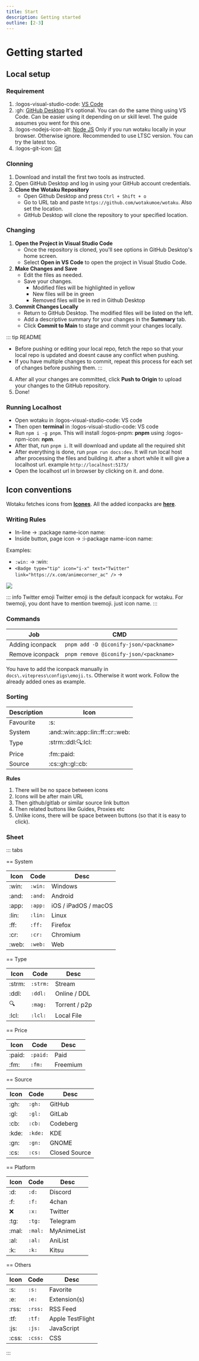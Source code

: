 ```yaml
---
title: Start
description: Getting started
outline: [2-3]
---
```


# Getting started

## Local setup

### Requirement
1. :logos-visual-studio-code: [VS Code](https://code.visualstudio.com/)
2. :gh: [GitHub Desktop](https://github.com/apps/desktop) <tooltip>It's optional. You can do the same thing using VS Code. Can be easier using it depending on ur skill level. The guide assumes you went for this one.</tooltip>
3. :logos-nodejs-icon-alt: [Node JS](https://nodejs.org/en) <tooltip>Only if you run wotaku locally in your browser. Otherwise ignore. Recommended to use LTSC version. You can try the latest too.</tooltip>
4. :logos-git-icon: [Git](https://git-scm.com/)

### Clonning

1. Download and install the first two tools as instructed.  
2. Open GitHub Desktop and log in using your GitHub account credentials.
3. **Clone the Wotaku Repository**  
   - Open Github Desktop and press `Ctrl + Shift + o`
   - Go to URL tab and paste `https://github.com/wotakumoe/wotaku`. Also set the location.
   - GitHub Desktop will clone the repository to your specified location.

### Changing

1. **Open the Project in Visual Studio Code**  
   - Once the repository is cloned, you'll see options in GitHub Desktop's home screen.  
   - Select **Open in VS Code** to open the project in Visual Studio Code.
2. **Make Changes and Save**  
   - Edit the files as needed.  
   - Save your changes.
     - Modified files will be highlighted in yellow
     - New files will be in green
     - Removed files will be in red in Github Desktop
3. **Commit Changes Locally**  
   - Return to GitHub Desktop. The modified files will be listed on the left.  
   - Add a descriptive summary for your changes in the **Summary** tab.  
   - Click **Commit to Main** to stage and commit your changes locally.  

::: tip README
- Before pushing or editing your local repo, fetch the repo so that your local repo is updated and doesnt cause any conflict when pushing.
- If you have multiple changes to commit, repeat this process for each set of changes before pushing them.
:::

4. After all your changes are committed, click **Push to Origin** to upload your changes to the GitHub repository.
5. Done!



### Running Localhost
- Open wotaku in :logos-visual-studio-code: VS code
- Then open **terminal** in :logos-visual-studio-code: VS code
- Run `npm i -g pnpm`. This will install :logos-pnpm: **pnpm** using :logos-npm-icon: **npm**.
- After that, run `pnpm i`. It will download and update all the required shit
- After everything is done, run `pnpm run docs:dev`. It will run local host after processing the files and building it. after a short while it will give a localhost url. example `http://localhost:5173/`
- Open the localhost url in browser by clicking on it. and done.


## Icon conventions
Wotaku fetches icons from [**Icones**](https://icones.js.org/). All the added iconpacks are [**here**](https://github.com/wotakumoe/wotaku/network/dependencies?page=1&q=iconify-json%2F).

### Writing Rules
- In-line -> :package name-icon name:
- Inside button, page icon -> :i-package name-icon name:

Examples:
- `:win:` -> :win:
- `<Badge type="tip" icon="i-x" text="Twitter" link="https://x.com/animecorner_ac" />` ->  <Badge type="tip" icon="i-x" text="Twitter" link="https://x.com/animecorner_ac" />

![](/iconname.png)

::: info Twitter emoji
Twitter emoji is the default iconpack for wotaku. For twemoji, you dont have to mention twemoji. just icon name.
:::

### Commands

| Job | CMD |
|-|-|
| Adding iconpack | `pnpm add -D @iconify-json/<packname>` |
| Remove iconpack | `pnpm remove @iconify-json/<packname>` |

You have to add the iconpack manually in `docs\.vitepress\configs\emoji.ts`. Otherwise it wont work. Follow the already added ones as example.


### Sorting

| Description | Icon |
|-|-|
| Favourite | :s: |
| System | :and::win::app::lin::ff::cr::web: |
| Type | :strm::ddl::mag::lcl: |
| Price | :fm::paid: |
| Source | :cs::gh::gl::cb: |

**Rules**
1. There will be no space between icons
2. Icons will be after main URL
3. Then github/gitlab or similar source link button
4. Then related buttons like Guides, Proxies etc
5. Unlike icons, there will be space between buttons (so that it is easy to click).

### Sheet

::: tabs

== System

| Icon | Code | Desc |
|-|-|-|
| :win: | `:win:` | Windows |
| :and: | `:and:` | Android |
| :app: | `:app:` | iOS / iPadOS / macOS |
| :lin: | `:lin:` | Linux |
| :ff: | `:ff:` | Firefox |
| :cr: | `:cr:` | Chromium |
| :web: | `:web:` | Web |

== Type

| Icon | Code | Desc |
|-|-|-|
| :strm: | `:strm:` | Stream |
| :ddl: | `:ddl:` | Online / DDL |
| :mag: | `:mag:` | Torrent / p2p |
| :lcl: | `:lcl:` | Local File |

== Price

| Icon | Code | Desc |
|-|-|-|
| :paid: | `:paid:` | Paid |
| :fm: | `:fm:` | Freemium |

== Source

| Icon | Code | Desc |
|-|-|-|
| :gh: | `:gh:` | GitHub |
| :gl: | `:gl:` | GitLab |
| :cb: | `:cb:` | Codeberg |
| :kde: | `:kde:` | KDE |
| :gn: | `:gn:` | GNOME |
| :cs: | `:cs:` | Closed Source |

== Platform

| Icon | Code | Desc |
|-|-|-|
| :d: | `:d:` | Discord |
| :f: | `:f:` | 4chan |
| :x: | `:x:` | Twitter |
| :tg: | `:tg:` | Telegram |
| :mal: | `:mal:` | MyAnimeList |
| :al: | `:al:` | AniList |
| :k: | `:k:` | Kitsu |

== Others

| Icon | Code | Desc |
|-|-|-|
| :s: | `:s:` | Favorite |
| :e: | `:e:` | Extension(s) |
| :rss: | `:rss:` | RSS Feed |
| :tf: | `:tf:` | Apple TestFlight |
| :js: | `:js:` | JavaScript |
| :css: | `:css:` | CSS |

:::


